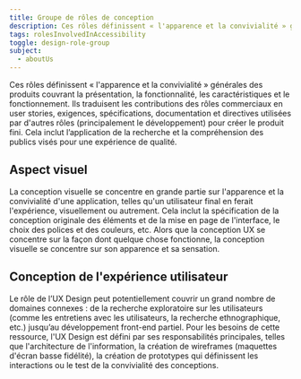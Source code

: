 ```yaml
---
title: Groupe de rôles de conception
description: Ces rôles définissent « l'apparence et la convivialité » générales des produits couvrant la présentation, la fonctionnalité, les caractéristiques et le fonctionnement. Ils traduisent les contributions des rôles commerciaux en user stories, exigences, spécifications, documentation et directives utilisées par d'autres rôles (principalement le développement) pour créer le produit fini. Cela inclut l’application de la recherche et la compréhension des publics visés pour une expérience de qualité.
tags: rolesInvolvedInAccessibility
toggle: design-role-group
subject:
  - aboutUs
---
```


Ces rôles définissent « l'apparence et la convivialité » générales des produits couvrant la présentation, la fonctionnalité, les caractéristiques et le fonctionnement. Ils traduisent les contributions des rôles commerciaux en user stories, exigences, spécifications, documentation et directives utilisées par d'autres rôles (principalement le développement) pour créer le produit fini. Cela inclut l’application de la recherche et la compréhension des publics visés pour une expérience de qualité.

## Aspect visuel
La conception visuelle se concentre en grande partie sur l'apparence et la convivialité d'une application, telles qu'un utilisateur final en ferait l'expérience, visuellement ou autrement. Cela inclut la spécification de la conception originale des éléments et de la mise en page de l'interface, le choix des polices et des couleurs, etc. Alors que la conception UX se concentre sur la façon dont quelque chose fonctionne, la conception visuelle se concentre sur son apparence et sa sensation.

## Conception de l'expérience utilisateur
Le rôle de l’UX Design peut potentiellement couvrir un grand nombre de domaines connexes : de la recherche exploratoire sur les utilisateurs (comme les entretiens avec les utilisateurs, la recherche ethnographique, etc.) jusqu’au développement front-end partiel. Pour les besoins de cette ressource, l'UX Design est défini par ses responsabilités principales, telles que l'architecture de l'information, la création de wireframes (maquettes d'écran basse fidélité), la création de prototypes qui définissent les interactions ou le test de la convivialité des conceptions.
